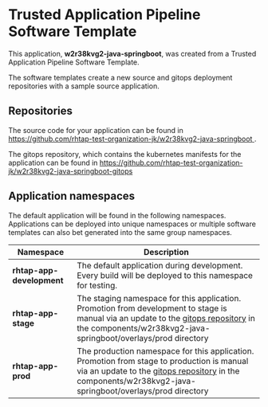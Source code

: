 # Trusted Application Pipeline Software Template

This application, **w2r38kvg2-java-springboot**, was created from a Trusted Application Pipeline Software Template.

The software templates create a new source and gitops deployment repositories with a sample source application. 

## Repositories

The source code for your application can be found in [https://github.com/rhtap-test-organization-jk/w2r38kvg2-java-springboot ](https://github.com/rhtap-test-organization-jk/w2r38kvg2-java-springboot ).
 
The gitops repository, which contains the kubernetes manifests for the application can be found in 
[https://github.com/rhtap-test-organization-jk/w2r38kvg2-java-springboot-gitops ](https://github.com/rhtap-test-organization-jk/w2r38kvg2-java-springboot-gitops ) 

## Application namespaces 

The default application will be found in the following namespaces. Applications can be deployed into unique namespaces or multiple software templates can also bet generated into the same group namespaces.  

|  Namespace   |  Description   |  
| -------- | -------- |   
| **rhtap-app-development** | The default application during development. Every build will be deployed to this namespace for testing. | 
| **rhtap-app-stage** | The staging namespace for this application. Promotion from development to stage is manual via an update to the [gitops repository](https://github.com/rhtap-test-organization-jk/w2r38kvg2-java-springboot-gitops ) in the components/w2r38kvg2-java-springboot/overlays/prod directory |  
| **rhtap-app-prod** | The production namespace for this application. Promotion from stage to production is manual via an update to the [gitops repository](https://github.com/rhtap-test-organization-jk/w2r38kvg2-java-springboot-gitops ) in the components/w2r38kvg2-java-springboot/overlays/prod directory | 